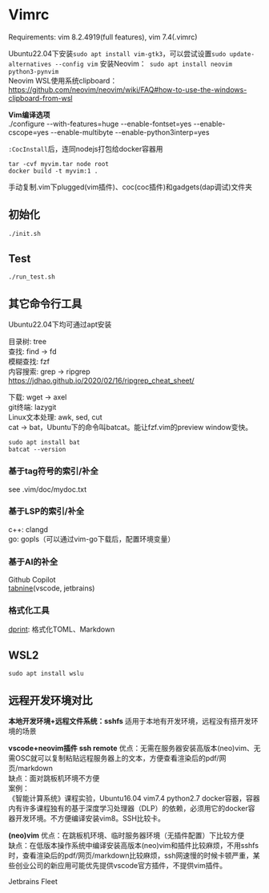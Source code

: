 # Vimrc

Requirements: vim 8.2.4919(full features), vim 7.4(.vimrc)  

Ubuntu22.04下安装`sudo apt install vim-gtk3`，可以尝试设置`sudo update-alternatives --config vim` 
安装Neovim：` sudo apt install neovim python3-pynvim`  
Neovim WSL使用系统clipboard：https://github.com/neovim/neovim/wiki/FAQ#how-to-use-the-windows-clipboard-from-wsl

**Vim编译选项**  
./configure --with-features=huge --enable-fontset=yes --enable-cscope=yes --enable-multibyte --enable-python3interp=yes

`:CocInstall`后，连同nodejs打包给docker容器用
```
tar -cvf myvim.tar node root
docker build -t myvim:1 .
```
手动复制.vim下plugged(vim插件)、coc(coc插件)和gadgets(dap调试)文件夹  

## 初始化

```sh
./init.sh
```

## Test

```
./run_test.sh
```

## 其它命令行工具

Ubuntu22.04下均可通过apt安装  

目录树: tree  
查找: find -> fd  
模糊查找: fzf  
内容搜索: grep -> ripgrep  
https://jdhao.github.io/2020/02/16/ripgrep_cheat_sheet/  

下载: wget -> axel  
git终端: lazygit  
Linux文本处理: awk, sed, cut  
cat -> bat，Ubuntu下的命令叫batcat。能让fzf.vim的preview window变快。  
```
sudo apt install bat
batcat --version
```

### 基于tag符号的索引/补全

see .vim/doc/mydoc.txt

### 基于LSP的索引/补全
c++: clangd  
go: gopls（可以通过vim-go下载后，配置环境变量）  

### 基于AI的补全

Github Copilot  
[tabnine](tabnine.com)(vscode, jetbrains)

### 格式化工具

[dprint](https://dprint.dev/): 格式化TOML、Markdown


## WSL2

```
sudo apt install wslu
```

## 远程开发环境对比

**本地开发环境+远程文件系统：sshfs**
适用于本地有开发环境，远程没有搭开发环境的场景

**vscode+neovim插件 ssh remote**
优点：无需在服务器安装高版本(neo)vim、无需OSC就可以复制粘贴远程服务器上的文本，方便查看渲染后的pdf/网页/markdown  
缺点：面对跳板机环境不方便  
案例：  
《智能计算系统》课程实验，Ubuntu16.04 vim7.4 python2.7 docker容器，容器内有许多课程独有的基于深度学习处理器（DLP）的依赖，必须用它的docker容器开发环境。不方便编译安装vim8。SSH比较卡。

**(neo)vim**
优点：在跳板机环境、临时服务器环境（无插件配置）下比较方便  
缺点：在低版本操作系统中编译安装高版本(neo)vim和插件比较麻烦，不用sshfs时，查看渲染后的pdf/网页/markdown比较麻烦，ssh网速慢的时候卡顿严重，某些创业公司的新应用可能优先提供vscode官方插件，不提供vim插件。

Jetbrains Fleet

